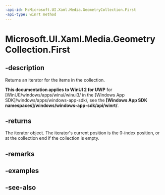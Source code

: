 ```yaml
---
-api-id: M:Microsoft.UI.Xaml.Media.GeometryCollection.First
-api-type: winrt method
---
```


<!-- Method syntax
public Windows.Foundation.Collections.IIterator<Windows.UI.Xaml.Media.Geometry> First()
-->

# Microsoft.UI.Xaml.Media.GeometryCollection.First

## -description
Returns an iterator for the items in the collection.

**This documentation applies to WinUI 2 for UWP** for [WinUI]/windows/apps/winui/winui3/ in the [Windows App SDK]/windows/apps/windows-app-sdk/, see the **[Windows App SDK namespaces]/windows/windows-app-sdk/api/winrt/**.

## -returns
The iterator object. The iterator's current position is the 0-index position, or at the collection end if the collection is empty.

## -remarks

## -examples

## -see-also
